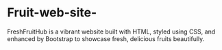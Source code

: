 # Fruit-web-site-
FreshFruitHub is a vibrant website built with HTML, styled using CSS, and enhanced by Bootstrap to showcase fresh, delicious fruits beautifully.
